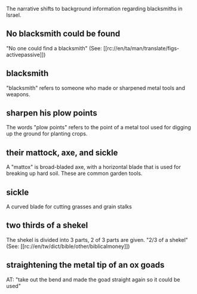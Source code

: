 The narrative shifts to background information regarding blacksmiths in Israel.

## No blacksmith could be found ##

"No one could find a blacksmith" (See: [[rc://en/ta/man/translate/figs-activepassive]])

## blacksmith ##

"blacksmith" refers to someone who made or sharpened metal tools and weapons.

## sharpen his plow points ##

The words "plow points" refers to the point of a metal tool used for digging up the ground for planting crops.

## their mattock, axe, and sickle ##

A "mattox" is broad-bladed axe, with a horizontal blade that is used for breaking up hard soil. These are common garden tools.

## sickle ##

A curved blade for cutting grasses and grain stalks

## two thirds of a shekel ##

The shekel is divided into 3 parts, 2 of 3 parts are given. "2/3 of a shekel" (See: [[rc://en/tw/dict/bible/other/biblicalmoney]])

## straightening the metal tip of an ox goads ##

AT: "take out the bend and made the goad straight again so it could be used"